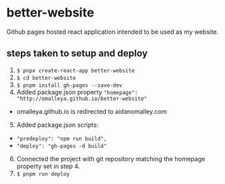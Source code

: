 # better-website

Github pages hosted react application intended to be used as my website.

## steps taken to setup and deploy
1. `$ pnpx create-react-app better-website`
2. `$ cd better-website`
3. `$ pnpm install gh-pages --save-dev`
4. Added package.json property `"homepage": "http://omalleya.github.io/better-website"`
- omalleya.github.io is redirected to aidanomalley.com
5. Added package.json scripts:
- `"predeploy": "npm run build",`
- `"deploy": "gh-pages -d build"`
6. Connected the project with git repository matching the homepage property set in step 4.
7. `$ pnpm run deploy`
